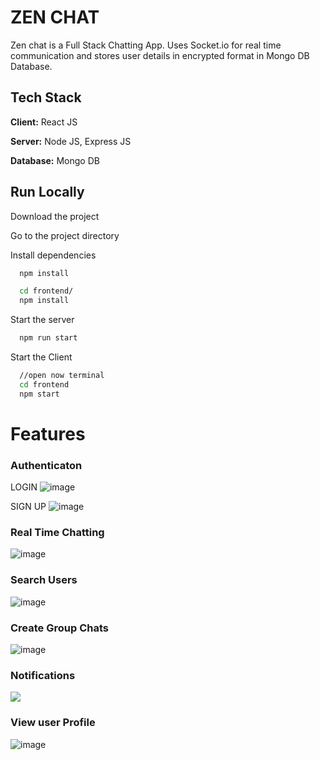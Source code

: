 
# ZEN CHAT

Zen chat is a Full Stack Chatting App.
Uses Socket.io for real time communication and stores user details in encrypted format in Mongo DB Database.
## Tech Stack

**Client:** React JS

**Server:** Node JS, Express JS

**Database:** Mongo DB
  
## Run Locally

Download the project

Go to the project directory

Install dependencies

```bash
  npm install
```

```bash
  cd frontend/
  npm install
```

Start the server

```bash
  npm run start
```
Start the Client

```bash
  //open now terminal
  cd frontend
  npm start
```

  
# Features

### Authenticaton
LOGIN
![image](https://github.com/Jaskaran-Singh99/Zen-chat-final/assets/86151494/50aa54ae-cc3a-45bc-9202-ed783754d456)

SIGN UP
![image](https://github.com/Jaskaran-Singh99/Zen-chat-final/assets/86151494/9a3428fc-8209-4116-9b46-7379b1f19a42)



### Real Time Chatting 
![image](https://github.com/Jaskaran-Singh99/Zen-chat-final/assets/86151494/e452fdf9-83e9-498e-9dc1-86559721335c)


### Search Users
![image](https://github.com/Jaskaran-Singh99/Zen-chat-final/assets/86151494/4530ae3f-23df-4fc2-a036-57fb7b294619)

### Create Group Chats
![image](https://github.com/Jaskaran-Singh99/Zen-chat-final/assets/86151494/b8f4ba60-a61e-408b-b9dc-da391aef3514)

### Notifications 
![](https://github.com/piyush-eon/mern-chat-app/blob/master/screenshots/group%20%2B%20notif.PNG)

### View  user Profile
![image](https://github.com/Jaskaran-Singh99/Zen-chat-final/assets/86151494/dbe08b31-9f8d-48c6-9f63-ce664d056297)



  
